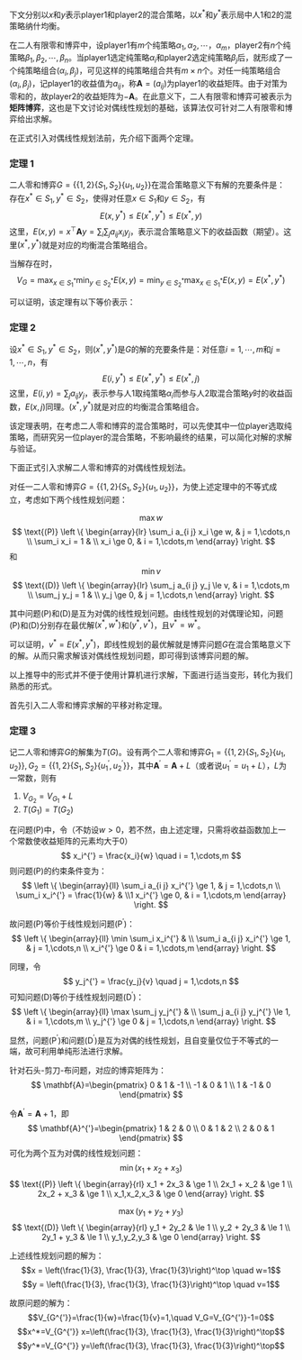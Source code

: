 下文分别以$x$和$y$表示player1和player2的混合策略，以$x^{*}$和$y^{*}$表示局中人1和2的混策略纳什均衡。

在二人有限零和博弈中，设player1有$m$个纯策略$\alpha_1, \alpha_2, \cdots， \alpha_m$，player2有$n$个纯策略$\beta_1, \beta_2, \cdots, \beta_n$。当player1选定纯策略$\alpha_i$和player2选定纯策略$\beta_j$后，就形成了一个纯策略组合$(\alpha_i, \beta_j)$，可见这样的纯策略组合共有$m\times n$个。对任一纯策略组合$(\alpha_i, \beta_j)$，记player1的收益值为$a_{i j}$，称$\mathbf{A}=(a_{i j})$为player1的收益矩阵。由于对策为零和的，故player2的收益矩阵为$-\mathbf{A}$。在此意义下，二人有限零和博弈可被表示为**矩阵博弈**，这也是下文讨论对偶线性规划的基础，该算法仅可针对二人有限零和博弈给出求解。

在正式引入对偶线性规划法前，先介绍下面两个定理。

### 定理 1
二人零和博弈$G=\left \{\left \{ 1,2 \right \} \left \{ S_1,S_2 \right \} \left \{ u_1,u_2 \right \} \right \}$在混合策略意义下有解的充要条件是：存在$x^* \in S_1, y^* \in S_2$，使得对任意$x \in S_1$和$y \in S_2$，有
$$
E(x,y^*) \le E(x^*,y^*) \le E(x^*,y)
$$
这里，$E(x, y) = x^\top \mathbf{A} y = \sum_i \sum_j a_{i j} x_i y_j$，表示混合策略意义下的收益函数（期望）。这里$(x^*,y^*)$就是对应的均衡混合策略组合。

当解存在时，
$$
V_G = \max_{x \in S_1^*} \min_{y \in S_2^*} E(x,y)
= \min_{y \in S_2^*} \max_{x \in S_1^*} E(x,y)
= E(x^*,y^*)
$$


可以证明，该定理有以下等价表示：

### 定理 2
设$x^* \in S_1, y^* \in S_2$，则$(x^*,y^*)$是$G$的解的充要条件是：对任意$i=1,\cdots,m$和$j=1,\cdots,n$，有
$$
E(i,y^*) \le E(x^*,y^*) \le E(x^*,j)
$$
这里，$E(i,y) = \sum_j a_{i j} y_j$，表示参与人1取纯策略$\alpha_i$而参与人2取混合策略$y$时的收益函数，$E(x,j)$同理。$(x^*,y^*)$就是对应的均衡混合策略组合。


该定理表明，在考虑二人零和博弈的混合策略时，可以先使其中一位player选取纯策略，而研究另一位player的混合策略，不影响最终的结果，可以简化对解的求解与验证。

下面正式引入求解二人零和博弈的对偶线性规划法。

对任一二人零和博弈$G=\left \{\left \{ 1,2 \right \} \left \{ S_1,S_2 \right \} \left \{ u_1,u_2 \right \} \right \}$，为使上述定理中的不等式成立，考虑如下两个线性规划问题：

$$\max w$$
$$
\text{(P)} \left \{
\begin{array}{lr}
    \sum_i a_{i j} x_i \ge w, & j = 1,\cdots,n \\
    \sum_i x_i = 1 & \\
    x_i \ge 0, & i = 1,\cdots,m
\end{array}
\right.
$$
和
$$\min v$$
$$
\text{(D)} \left \{
\begin{array}{lr}
    \sum_j a_{i j} y_j \le v, & i = 1,\cdots,m \\
    \sum_j y_j = 1 & \\
    y_j \ge 0, & j = 1,\cdots,n
\end{array}
\right.
$$

其中问题(P)和(D)是互为对偶的线性规划问题。由线性规划的对偶理论知，问题(P)和(D)分别存在最优解$(x^*,w^*)$和$(y^*,v^*)$，且$v^*=w^*$。

可以证明，$v^*=E(x^*,y^*)$，即线性规划的最优解就是博弈问题$G$在混合策略意义下的解。从而只需求解该对偶线性规划问题，即可得到该博弈问题的解。

以上推导中的形式并不便于使用计算机进行求解，下面进行适当变形，转化为我们熟悉的形式。

首先引入二人零和博弈求解的平移对称定理。

### 定理 3
记二人零和博弈$G$的解集为$T(G)$。设有两个二人零和博弈$G_1 =\left \{\left \{ 1,2 \right \} \left \{ S_1,S_2 \right \} \left \{ u_1,u_2 \right \} \right \}, G_2 =\left \{\left \{ 1,2 \right \} \left \{ S_1,S_2 \right \} \left \{ u_1^{'},u_2^{'} \right \} \right \}$，其中$\mathbf{A}^{'} = \mathbf{A} + L$（或者说$u_1^{'} = u_1 + L$），$L$为一常数，则有
1. $V_{G_2} = V_{G_1} + L$
2. $T(G_1) = T(G_2)$

在问题(P)中，令（不妨设$w > 0$，若不然，由上述定理，只需将收益函数加上一个常数使收益矩阵的元素均大于0）
$$
x_i^{'} = \frac{x_i}{w} \quad i = 1,\cdots,m
$$
则问题(P)的约束条件变为：
$$
\left \{
\begin{array}{ll}
    \sum_i a_{i j} x_i^{'} \ge 1, & j = 1,\cdots,n \\
    \sum_i x_i^{'} = \frac{1}{w} & \\1
    x_i^{'} \ge 0, & i = 1,\cdots,m
\end{array}
\right.
$$

故问题(P)等价于线性规划问题(P$^{'}$)：
$$
\left \{
\begin{array}{ll}
    \min \sum_i x_i^{'} & \\
    \sum_i a_{i j} x_i^{'} \ge 1, & j = 1,\cdots,n \\
    x_i^{'} \ge 0 & i = 1,\cdots,m
\end{array}
\right.
$$

同理，令
$$
y_j^{'} = \frac{y_j}{v} \quad j = 1,\cdots,n
$$
可知问题(D)等价于线性规划问题(D$^{'}$)：
$$
\left \{
\begin{array}{ll}
    \max \sum_j y_j^{'} & \\
    \sum_j a_{i j} y_j^{'} \le 1, & i = 1,\cdots,m \\
    y_j^{'} \ge 0 & j = 1,\cdots,n
\end{array}
\right.
$$

显然，问题(P$^{'}$)和问题(D$^{'}$)是互为对偶的线性规划，且自变量仅位于不等式的一端，故可利用单纯形法进行求解。

针对石头-剪刀-布问题，对应的博弈矩阵为：
$$
\mathbf{A}=\begin{pmatrix}
    0 &  1 & -1 \\
    -1 &  0 &  1 \\
    1 & -1 &  0
\end{pmatrix}
$$

令$\mathbf{A}^{'} = \mathbf{A} + 1$，即
$$
\mathbf{A}^{'}=\begin{pmatrix}
    1 & 2 & 0 \\
    0 & 1 & 2 \\
    2 & 0 & 1
\end{pmatrix}
$$
可化为两个互为对偶的线性规划问题：
$$\min \left( x_1+x_2+x_3 \right)$$
$$
\text{(P)} \left \{
\begin{array}{rl}
    x_1 + 2x_3  & \ge 1 \\
    2x_1 + x_2  & \ge 1 \\
    2x_2 + x_3  & \ge 1 \\
    x_1,x_2,x_3 & \ge 0
\end{array}
\right.
$$

$$\max \left( y_1+y_2+y_3 \right)$$
$$
\text{(D)} \left \{
\begin{array}{rl}
    y_1 + 2y_2  & \le 1 \\
    y_2 + 2y_3  & \le 1 \\
    2y_1 + y_3  & \le 1 \\
    y_1,y_2,y_3 & \ge 0
\end{array}
\right.
$$

上述线性规划问题的解为：
$$x = \left(\frac{1}{3}, \frac{1}{3}, \frac{1}{3}\right)^\top \quad w=1$$
$$y = \left(\frac{1}{3}, \frac{1}{3}, \frac{1}{3}\right)^\top \quad v=1$$

故原问题的解为：
$$V_{G^{'}}=\frac{1}{w}=\frac{1}{v}=1,\quad V_G=V_{G^{'}}-1=0$$
$$x^*=V_{G^{'}} x=\left(\frac{1}{3}, \frac{1}{3}, \frac{1}{3}\right)^\top$$
$$y^*=V_{G^{'}} y=\left(\frac{1}{3}, \frac{1}{3}, \frac{1}{3}\right)^\top$$